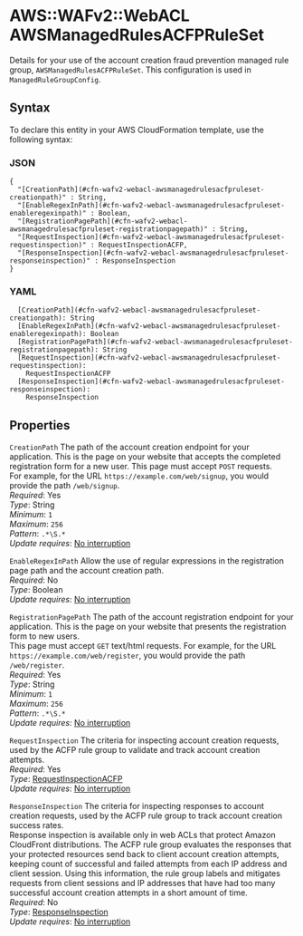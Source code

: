 # AWS::WAFv2::WebACL AWSManagedRulesACFPRuleSet<a name="aws-properties-wafv2-webacl-awsmanagedrulesacfpruleset"></a>

Details for your use of the account creation fraud prevention managed rule group, `AWSManagedRulesACFPRuleSet`\. This configuration is used in `ManagedRuleGroupConfig`\. 

## Syntax<a name="aws-properties-wafv2-webacl-awsmanagedrulesacfpruleset-syntax"></a>

To declare this entity in your AWS CloudFormation template, use the following syntax:

### JSON<a name="aws-properties-wafv2-webacl-awsmanagedrulesacfpruleset-syntax.json"></a>

```
{
  "[CreationPath](#cfn-wafv2-webacl-awsmanagedrulesacfpruleset-creationpath)" : String,
  "[EnableRegexInPath](#cfn-wafv2-webacl-awsmanagedrulesacfpruleset-enableregexinpath)" : Boolean,
  "[RegistrationPagePath](#cfn-wafv2-webacl-awsmanagedrulesacfpruleset-registrationpagepath)" : String,
  "[RequestInspection](#cfn-wafv2-webacl-awsmanagedrulesacfpruleset-requestinspection)" : RequestInspectionACFP,
  "[ResponseInspection](#cfn-wafv2-webacl-awsmanagedrulesacfpruleset-responseinspection)" : ResponseInspection
}
```

### YAML<a name="aws-properties-wafv2-webacl-awsmanagedrulesacfpruleset-syntax.yaml"></a>

```
  [CreationPath](#cfn-wafv2-webacl-awsmanagedrulesacfpruleset-creationpath): String
  [EnableRegexInPath](#cfn-wafv2-webacl-awsmanagedrulesacfpruleset-enableregexinpath): Boolean
  [RegistrationPagePath](#cfn-wafv2-webacl-awsmanagedrulesacfpruleset-registrationpagepath): String
  [RequestInspection](#cfn-wafv2-webacl-awsmanagedrulesacfpruleset-requestinspection): 
    RequestInspectionACFP
  [ResponseInspection](#cfn-wafv2-webacl-awsmanagedrulesacfpruleset-responseinspection): 
    ResponseInspection
```

## Properties<a name="aws-properties-wafv2-webacl-awsmanagedrulesacfpruleset-properties"></a>

`CreationPath`  <a name="cfn-wafv2-webacl-awsmanagedrulesacfpruleset-creationpath"></a>
The path of the account creation endpoint for your application\. This is the page on your website that accepts the completed registration form for a new user\. This page must accept `POST` requests\.  
For example, for the URL `https://example.com/web/signup`, you would provide the path `/web/signup`\.  
*Required*: Yes  
*Type*: String  
*Minimum*: `1`  
*Maximum*: `256`  
*Pattern*: `.*\S.*`  
*Update requires*: [No interruption](https://docs.aws.amazon.com/AWSCloudFormation/latest/UserGuide/using-cfn-updating-stacks-update-behaviors.html#update-no-interrupt)

`EnableRegexInPath`  <a name="cfn-wafv2-webacl-awsmanagedrulesacfpruleset-enableregexinpath"></a>
Allow the use of regular expressions in the registration page path and the account creation path\.   
*Required*: No  
*Type*: Boolean  
*Update requires*: [No interruption](https://docs.aws.amazon.com/AWSCloudFormation/latest/UserGuide/using-cfn-updating-stacks-update-behaviors.html#update-no-interrupt)

`RegistrationPagePath`  <a name="cfn-wafv2-webacl-awsmanagedrulesacfpruleset-registrationpagepath"></a>
The path of the account registration endpoint for your application\. This is the page on your website that presents the registration form to new users\.   
This page must accept `GET` text/html requests\.
For example, for the URL `https://example.com/web/register`, you would provide the path `/web/register`\.  
*Required*: Yes  
*Type*: String  
*Minimum*: `1`  
*Maximum*: `256`  
*Pattern*: `.*\S.*`  
*Update requires*: [No interruption](https://docs.aws.amazon.com/AWSCloudFormation/latest/UserGuide/using-cfn-updating-stacks-update-behaviors.html#update-no-interrupt)

`RequestInspection`  <a name="cfn-wafv2-webacl-awsmanagedrulesacfpruleset-requestinspection"></a>
The criteria for inspecting account creation requests, used by the ACFP rule group to validate and track account creation attempts\.   
*Required*: Yes  
*Type*: [RequestInspectionACFP](aws-properties-wafv2-webacl-requestinspectionacfp.md)  
*Update requires*: [No interruption](https://docs.aws.amazon.com/AWSCloudFormation/latest/UserGuide/using-cfn-updating-stacks-update-behaviors.html#update-no-interrupt)

`ResponseInspection`  <a name="cfn-wafv2-webacl-awsmanagedrulesacfpruleset-responseinspection"></a>
The criteria for inspecting responses to account creation requests, used by the ACFP rule group to track account creation success rates\.   
Response inspection is available only in web ACLs that protect Amazon CloudFront distributions\.
The ACFP rule group evaluates the responses that your protected resources send back to client account creation attempts, keeping count of successful and failed attempts from each IP address and client session\. Using this information, the rule group labels and mitigates requests from client sessions and IP addresses that have had too many successful account creation attempts in a short amount of time\.   
*Required*: No  
*Type*: [ResponseInspection](aws-properties-wafv2-webacl-responseinspection.md)  
*Update requires*: [No interruption](https://docs.aws.amazon.com/AWSCloudFormation/latest/UserGuide/using-cfn-updating-stacks-update-behaviors.html#update-no-interrupt)